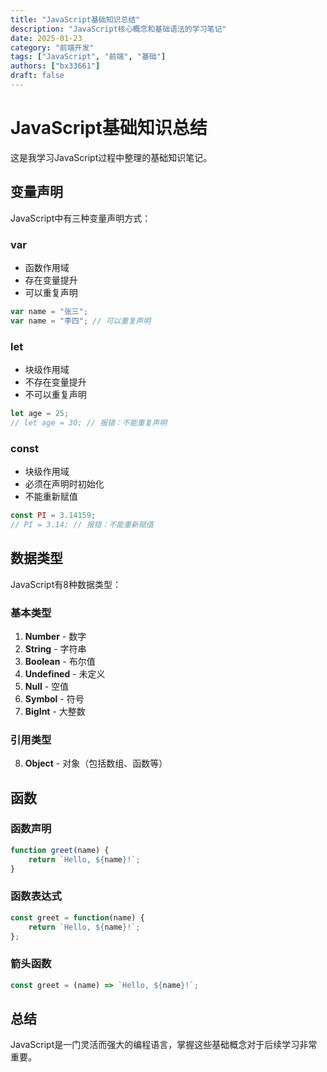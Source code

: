 ```yaml
---
title: "JavaScript基础知识总结"
description: "JavaScript核心概念和基础语法的学习笔记"
date: 2025-01-23
category: "前端开发"
tags: ["JavaScript", "前端", "基础"]
authors: ["bx33661"]
draft: false
---
```


# JavaScript基础知识总结

这是我学习JavaScript过程中整理的基础知识笔记。

## 变量声明

JavaScript中有三种变量声明方式：

### var
- 函数作用域
- 存在变量提升
- 可以重复声明

```javascript
var name = "张三";
var name = "李四"; // 可以重复声明
```

### let
- 块级作用域
- 不存在变量提升
- 不可以重复声明

```javascript
let age = 25;
// let age = 30; // 报错：不能重复声明
```

### const
- 块级作用域
- 必须在声明时初始化
- 不能重新赋值

```javascript
const PI = 3.14159;
// PI = 3.14; // 报错：不能重新赋值
```

## 数据类型

JavaScript有8种数据类型：

### 基本类型
1. **Number** - 数字
2. **String** - 字符串
3. **Boolean** - 布尔值
4. **Undefined** - 未定义
5. **Null** - 空值
6. **Symbol** - 符号
7. **BigInt** - 大整数

### 引用类型
8. **Object** - 对象（包括数组、函数等）

## 函数

### 函数声明
```javascript
function greet(name) {
    return `Hello, ${name}!`;
}
```

### 函数表达式
```javascript
const greet = function(name) {
    return `Hello, ${name}!`;
};
```

### 箭头函数
```javascript
const greet = (name) => `Hello, ${name}!`;
```

## 总结

JavaScript是一门灵活而强大的编程语言，掌握这些基础概念对于后续学习非常重要。